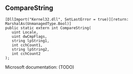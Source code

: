 ## CompareString

```
[DllImport("Kernel32.dll", SetLastError = true)][return: MarshalAs(UnmanagedType.Bool)]
public static extern int CompareString(
   uint Locale,
   uint dwCmpFlags,
   string lpString1,
   int cchCount1,
   string lpString2,
   int cchCount2
);
```

Microsoft documentation: (TODO)
